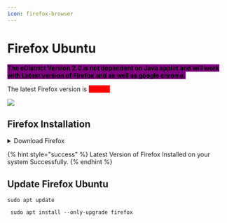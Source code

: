 ```yaml
---
icon: firefox-browser
---
```


# Firefox Ubuntu

<mark style="background-color:purple;">**The  eDistrict  Version 2.0 is not dependent on Java applet and will work with Latest version of Firefox and as well as google chrome.**</mark>

The latest Firefox  version  is <mark style="color:red;background-color:red;">138.0.4</mark>

![](https://www.mozilla.org/media/img/structured-data/logo-firefox-browser.fbc7ffbb50fd.png)

## Firefox Installation

<details>

<summary>Download Firefox</summary>

1.Extract the contents of the downloaded file by typing:

```
tar xjf firefox-*.tar.bz2
```

2.Move the uncompressed Firefox folder to /opt:

```
mv firefox /opt
```

3.Create a symlink to the Firefox executable:

```
ln -s /opt/firefox/firefox /usr/local/bin/firefox
```

4\. Download a copy of the desktop file:

```
wget https://raw.githubusercontent.com/mozilla/sumo-kb/main/install-firefox-linux/firefox.desktop -P /usr/local/share/applications
```

</details>

{% hint style="success" %}
Latest Version of Firefox Installed on your system Successfully.
{% endhint %}

## Update Firefox Ubuntu

```
sudo apt update
```

```
 sudo apt install --only-upgrade firefox
```
